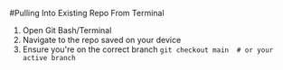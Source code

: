 #Pulling Into Existing Repo From Terminal

1. Open Git Bash/Terminal 
2. Navigate to the repo saved on your device 
3. Ensure you're on the correct branch
` git checkout main  # or your active branch ` 
